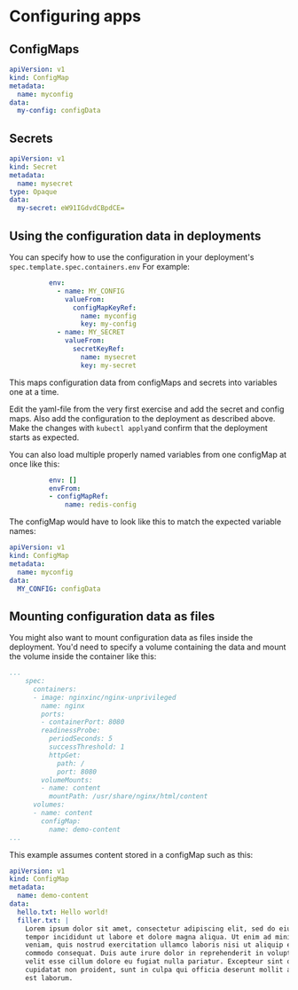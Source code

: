 # Configuring apps

## ConfigMaps

```yaml
apiVersion: v1
kind: ConfigMap
metadata:
  name: myconfig
data:
  my-config: configData
```

## Secrets

```yaml
apiVersion: v1
kind: Secret
metadata:
  name: mysecret
type: Opaque
data:
  my-secret: eW91IGdvdCBpdCE=
```

## Using the configuration data in deployments

You can specify how to use the configuration in your deployment's `spec.template.spec.containers.env`
For example:
```yaml
          env:
            - name: MY_CONFIG
              valueFrom:
                configMapKeyRef:
                  name: myconfig
                  key: my-config
            - name: MY_SECRET
              valueFrom:
                secretKeyRef:
                  name: mysecret
                  key: my-secret
```

This maps configuration data from configMaps and secrets into variables one at a time. 

Edit the yaml-file from the very first exercise and add the secret and config maps. Also add the configuration to the deployment as described above. Make the changes with `kubectl apply`and confirm that the deployment starts as expected.

You can also load multiple properly named variables from one configMap at once like this:

```yaml
          env: []
          envFrom:
          - configMapRef:
              name: redis-config
```
The configMap would have to look like this to match the expected variable names:
```yaml
apiVersion: v1
kind: ConfigMap
metadata:
  name: myconfig
data:
  MY_CONFIG: configData
``` 

## Mounting configuration data as files

You might also want to mount configuration data as files inside the deployment. You'd need to specify a volume containing the data and mount the volume inside the container like this:
```yaml
...
    spec:
      containers:
      - image: nginxinc/nginx-unprivileged
        name: nginx
        ports:
        - containerPort: 8080
        readinessProbe:
          periodSeconds: 5
          successThreshold: 1
          httpGet:
            path: /
            port: 8080
        volumeMounts:
        - name: content
          mountPath: /usr/share/nginx/html/content
      volumes:
      - name: content
        configMap:
          name: demo-content
...
```

This example assumes content stored in a configMap such as this:
```yaml
apiVersion: v1
kind: ConfigMap
metadata:
  name: demo-content
data:
  hello.txt: Hello world!
  filler.txt: |
    Lorem ipsum dolor sit amet, consectetur adipiscing elit, sed do eiusmod
    tempor incididunt ut labore et dolore magna aliqua. Ut enim ad minim
    veniam, quis nostrud exercitation ullamco laboris nisi ut aliquip ex ea
    commodo consequat. Duis aute irure dolor in reprehenderit in voluptate
    velit esse cillum dolore eu fugiat nulla pariatur. Excepteur sint occaecat
    cupidatat non proident, sunt in culpa qui officia deserunt mollit anim id
    est laborum.
```
